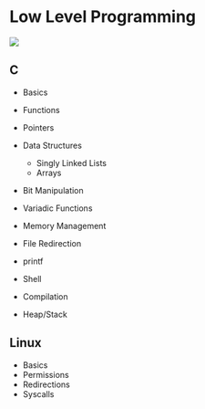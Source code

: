 # Low Level Programming


<img src="https://media.istockphoto.com/videos/technology-background-footage-video-id868737606?s=640x640">

## C
* Basics
* Functions
* Pointers
* Data Structures
    + Singly Linked Lists
    + Arrays

* Bit Manipulation 
* Variadic Functions
* Memory Management
* File Redirection
* printf
* Shell
* Compilation
* Heap/Stack

## Linux
* Basics
* Permissions
* Redirections
* Syscalls
